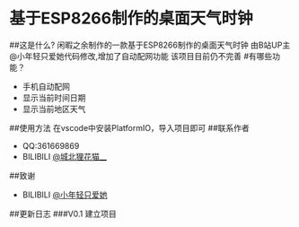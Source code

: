 基于ESP8266制作的桌面天气时钟
===========================

##这是什么?
闲暇之余制作的一款基于ESP8266制作的桌面天气时钟 由B站UP主@小年轻只爱她代码修改,增加了自动配网功能
该项目目前仍不完善
#有哪些功能？

* 手机自动配网
* 显示当前时间日期
* 显示当前地区天气

##使用方法
在vscode中安装PlatformIO，导入项目即可
##联系作者
* QQ:361669869
* BILIBILI [@城北狸花猫__](https://space.bilibili.com/34521974)

##致谢
* BILIBILI [@小年轻只爱她](https://space.bilibili.com/389851522?from=search&seid=9605332158285834731)

##更新日志
###V0.1
建立项目

